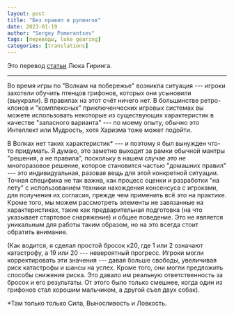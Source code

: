 ```yaml
---
layout: post
title: "Без правил и рулингов"
date: 2023-01-19
author: "Sergey Pomerantsev"
tags: [переводы, luke gearing]
categories: [translations]
---
```


Это перевод [статьи](https://lukegearing.blot.im/no-rules-no-rulings) Люка Гиринга.

---

Во время игры по "Волкам на побережье" возникла ситуация --- игроки захотели обучить птенцов грифонов, которых они усыновили (выукрали). В правилах на этот счёт ничего нет. В большинстве ретро-клонов и "комплексных" приключенческих игровых системах вы можете использовать некоторые из существующих характеристик в качестве "запасного варианта" --- по моему опыту, обычно это Интеллект или Мудрость, хотя Харизма тоже может подойти.

В Волках нет таких характеристик\* --- и поэтому я был вынужден что-то придумать. Я думаю, это заметно выходит за рамки обычной мантры "решения, а не правила", поскольку в нашем случае *это не* многоразовое решение, которое становится частью "домашних правил" --- это индивидуальная, разовая вещь для этой конкретной ситуации. Точная специфика не так важна, как процесс оценки и разработки "на лету" с использованием техники нахождения консенсуса с игроками, для получения их согласия, прежде чем применить всё это на практике. Кроме того, мы можем рассмотреть элементы не завязанные на характеристиках, такие как предварительная подготовка (на что указывает стартовое снаряжение) и общее поведение. Это не является уникальным для работы таким образом, но на это всегда стоит обратить внимание.

(Как водится, я сделал простой бросок к20, где 1 или 2 означают катастрофу, а 19 или 20 --- невероятный прогресс. Игроки могли корректировать эти значения --- давая больше свободы, увеличивая риск катастрофы и шансы на успех. Кроме того, они могли предложить способы снижения риска. Это давало им реальную ответственность за бросок и его результаты. От этого было только смешнее, когда один из грифонов стал хорошим мальчиком, а другой съел двух собак).

\*Там только только Сила, Выносливость и Ловкость.
